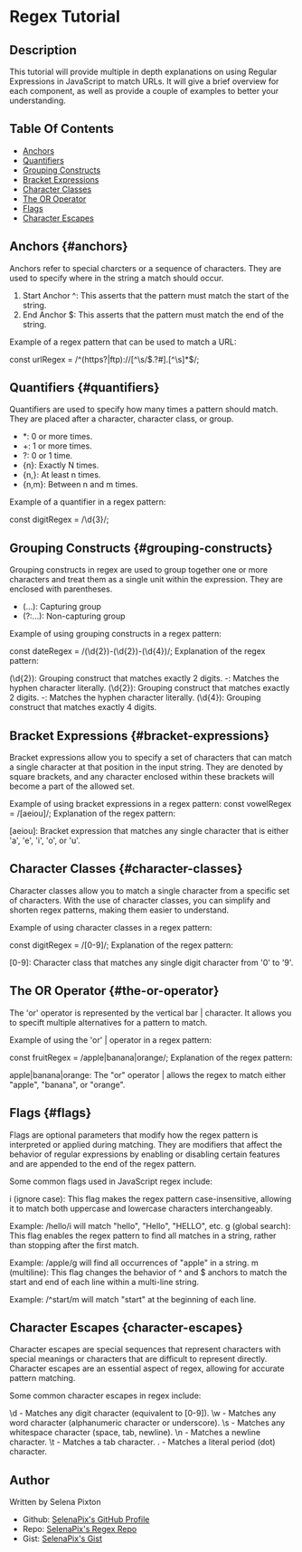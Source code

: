 # Regex Tutorial

## Description
This tutorial will provide multiple in depth explanations on using Regular Expressions in JavaScript to match URLs. It will give a brief overview for each component, as well as provide a couple of examples to better your understanding.


## Table Of Contents

- [Anchors](#anchors)
- [Quantifiers](#quantifiers)
- [Grouping Constructs](#grouping-constructs)
- [Bracket Expressions](#bracker-expressions)
- [Character Classes](#character-classes)
- [The OR Operator](#the-or-operator)
- [Flags](#flags)
- [Character Escapes](#character-escapes)


## Anchors {#anchors}
Anchors refer to special charcters or a sequence of characters. They are used to specify where in the string a match should occur.

1. Start Anchor ^: This asserts that the pattern must match the start of the string.
2. End Anchor $: This asserts that the pattern must match the end of the string.

Example of a regex pattern that can be used to match a URL:


const urlRegex = /^(https?|ftp):\/\/[^\s/$.?#].[^\s]*$/; 

## Quantifiers {#quantifiers}
Quantifiers are used to specify how many times a pattern should match. They are placed after a character, character class, or group.

- *: 0 or more times.
- +: 1 or more times.
- ?: 0 or 1 time.
- {n}: Exactly N times.
- {n,}: At least n times.
- {n,m}: Between n and m times.

Example of a quantifier in a regex pattern:

const digitRegex = /\d{3}/;

## Grouping Constructs {#grouping-constructs}
Grouping constructs in regex are used to group together one or more characters and treat them as a single unit within the expression. They are enclosed with parentheses.

- (...): Capturing group
- (?:...): Non-capturing group

Example of using grouping constructs in a regex pattern: 

const dateRegex = /(\d{2})-(\d{2})-(\d{4})/;
Explanation of the regex pattern:

(\d{2}): Grouping construct that matches exactly 2 digits.
-: Matches the hyphen character literally.
(\d{2}): Grouping construct that matches exactly 2 digits.
-: Matches the hyphen character literally.
(\d{4}): Grouping construct that matches exactly 4 digits.

## Bracket Expressions {#bracket-expressions}
Bracket expressions allow you to specify a set of characters that can match a single character at that position in the input string. They are denoted by square brackets, and any character enclosed within these brackets will become a part of the allowed set.

Example of using bracket expressions in a regex pattern:
const vowelRegex = /[aeiou]/;
Explanation of the regex pattern:

[aeiou]: Bracket expression that matches any single character that is either 'a', 'e', 'i', 'o', or 'u'.


## Character Classes {#character-classes}
Character classes allow you to match a single character from a specific set of characters. With the use of character classes, you can simplify and shorten regex patterns, making them easier to understand.

Example of using character classes in a regex pattern:

const digitRegex = /[0-9]/;
Explanation of the regex pattern:

[0-9]: Character class that matches any single digit character from '0' to '9'.


## The OR Operator {#the-or-operator}
The 'or' operator is represented by the vertical bar | character. It allows you to specift multiple alternatives for a pattern to match.

Example of using the 'or' | operator in a regex pattern:

const fruitRegex = /apple|banana|orange/;
Explanation of the regex pattern:

apple|banana|orange: The "or" operator | allows the regex to match either "apple", "banana", or "orange".

## Flags {#flags}
Flags are optional parameters that modify how the regex pattern is interpreted or applied during matching. They are modifiers that affect the behavior of regular expressions by enabling or disabling certain features and are appended to the end of the regex pattern.

Some common flags used in JavaScript regex include: 

i (ignore case): This flag makes the regex pattern case-insensitive, allowing it to match both uppercase and lowercase characters interchangeably.

Example: /hello/i will match "hello", "Hello", "HELLO", etc.
g (global search): This flag enables the regex pattern to find all matches in a string, rather than stopping after the first match.

Example: /apple/g will find all occurrences of "apple" in a string.
m (multiline): This flag changes the behavior of ^ and $ anchors to match the start and end of each line within a multi-line string.

Example: /^start/m will match "start" at the beginning of each line.

## Character Escapes {character-escapes}
Character escapes are special sequences that represent characters with special meanings or characters that are difficult to represent directly. Character escapes are an essential aspect of regex, allowing for accurate pattern matching.

Some common character escapes in regex include:

\d - Matches any digit character (equivalent to [0-9]).
\w - Matches any word character (alphanumeric character or underscore).
\s - Matches any whitespace character (space, tab, newline).
\n - Matches a newline character.
\t - Matches a tab character.
\. - Matches a literal period (dot) character.

## Author
Written by Selena Pixton
- Github: [SelenaPix's GitHub Profile](https://github.com/selenapix)
- Repo: [SelenaPix's Regex Repo](https://github.com/selenapix/regex-repo)
- Gist: [SelenaPix's Gist](https://gist.github.com/selenapix/f7d608cc4c67fe3abc3cb627ac2a9018)
